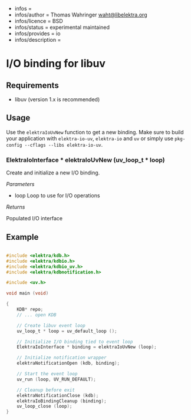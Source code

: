 - infos =
- infos/author = Thomas Wahringer <waht@libelektra.org>
- infos/licence = BSD
- infos/status = experimental maintained
- infos/provides = io
- infos/description =

# I/O binding for libuv

## Requirements

- libuv (version 1.x is recommended)

## Usage

Use the `elektraIoUvNew` function to get a new binding.
Make sure to build your application with `elektra-io-uv`, `elektra-io` and `uv` or
simply use `pkg-config --cflags --libs elektra-io-uv`.

### ElektraIoInterface * elektraIoUvNew (uv_loop_t * loop)

Create and initialize a new I/O binding.

*Parameters*

- loop Loop to use for I/O operations

*Returns*

Populated I/O interface

## Example

```C

#include <elektra/kdb.h>
#include <elektra/kdbio.h>
#include <elektra/kdbio_uv.h>
#include <elektra/kdbnotification.h>

#include <uv.h>

void main (void)

{
	KDB* repo;
	// ... open KDB

	// Create libuv event loop
	uv_loop_t * loop = uv_default_loop ();

	// Initialize I/O binding tied to event loop
	ElektraIoInterface * binding = elektraIoUvNew (loop);

	// Initialize notification wrapper
	elektraNotificationOpen (kdb, binding);

	// Start the event loop
	uv_run (loop, UV_RUN_DEFAULT);

	// Cleanup before exit
	elektraNotificationClose (kdb);
	elektraIoBindingCleanup (binding);
	uv_loop_close (loop);
}

```
